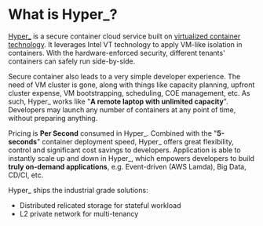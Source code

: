 # What is Hyper_?

[Hyper_](https://hyper.sh) is a secure container cloud service built on [virtualized container technology](https://github.com/hyperhq/hyperd). It leverages Intel VT technology to apply VM-like isolation in containers. With the hardware-enforced security, different tenants' containers can safely run side-by-side.

Secure container also leads to a very simple developer experience. The need of VM cluster is gone, along with things like capacity planning, upfront cluster expense, VM bootstrapping, scheduling, COE management, etc. As such, Hyper_ works like "**A remote laptop with unlimited capacity**". Developers may launch any number of containers at any point of time, without preparing anything.

Pricing is **Per Second** consumed in Hyper_. Combined with the "**5-seconds**" container deployment speed, Hyper_ offers great flexibility, control and significant cost savings to developers. Application is able to instantly scale up and down in Hyper_, which empowers developers to build **truly on-demand applications**, e.g. Event-driven (AWS Lamda), Big Data, CD/CI, etc.
 
Hyper_ ships the industrial grade solutions:
- Distributed relicated storage for stateful workload
- L2 private network for multi-tenancy
